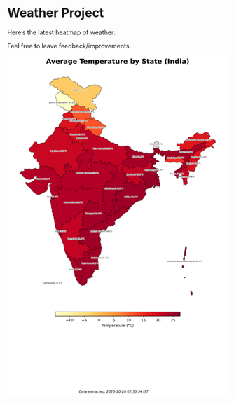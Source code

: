 # Weather Project

Here’s the latest heatmap of weather:

Feel free to leave feedback/improvements.

![India Heatmap](docs/assets/india_heatmap.png?v=FFDD89)
